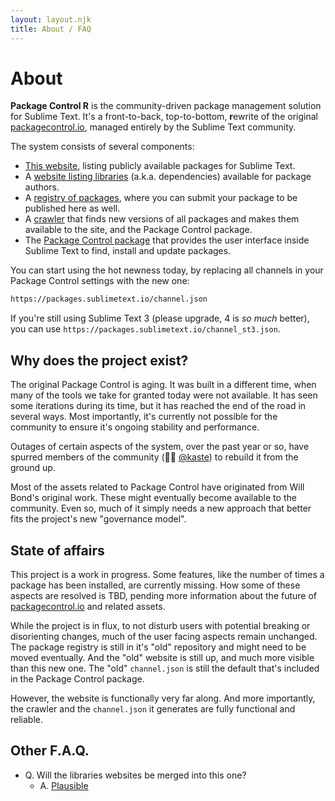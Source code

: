 ```yaml
---
layout: layout.njk
title: About / FAQ
---
```


# About

**Package Control <span class="hot">R</span>** is the community-driven package management solution for Sublime Text. It's a front-to-back, top-to-bottom, **r**ewrite of the original [packagecontrol.io](https://packagecontrol.io), managed entirely by the Sublime Text community.

The system consists of several components:

- [This website](https://packages.sublimetext.io), listing publicly available packages for Sublime Text.
- A [website listing libraries](http://packagecontrol.github.io) (a.k.a. dependencies) available for package authors.
- A [registry of packages](https://github.com/wbond/package_control_channel), where you can submit your package to be published here as well.
- A [crawler](https://github.com/packagecontrol/thecrawl) that finds new versions of all packages and makes them available to the site, and the Package Control package.
- The [Package Control package](https://packages.sublimetext.io/packages/Package%20Control/) that provides the user interface inside Sublime Text to find, install and update packages.

You can start using the hot newness today, by replacing all channels in your Package Control settings with the new one:

```sh
https://packages.sublimetext.io/channel.json
```

If you're still using Sublime Text 3 (please upgrade, 4 is _so much_ better), you can use `https://packages.sublimetext.io/channel_st3.json`.

## Why does the project exist?

The original Package Control is aging. It was built in a different time, when many of the tools we take for granted today were not available. It has seen some iterations during its time, but it has reached the end of the road in several ways. Most importantly, it's currently not possible for the community to ensure it's ongoing stability and performance.

Outages of certain aspects of the system, over the past year or so, have spurred members of the community (👏🙏 [@kaste](https://github.com/kaste)) to rebuild it from the ground up.

Most of the assets related to Package Control have originated from Will Bond's original work. These might eventually become available to the community. Even so, much of it simply needs a new approach that better fits the project's new "governance model".

## State of affairs

This project is a work in progress. Some features, like the number of times a package has been installed, are currently missing. How some of these aspects are resolved is TBD, pending more information about the future of [packagecontrol.io](https://packagecontrol.io) and related assets.

While the project is in flux, to not disturb users with potential breaking or disorienting changes, much of the user facing aspects remain unchanged. The package registry is still in it's "old" repository and might need to be moved eventually. And the "old" website is still up, and much more visible than this new one. The "old" `channel.json` is still the default that's included in the Package Control package.

However, the website is functionally very far along. And more importantly, the crawler and the `channel.json` it generates are fully functional and reliable.

## Other F.A.Q.

- Q. Will the libraries websites be merged into this one?
  - A. [Plausible](https://github.com/packagecontrol/thecrawl/pull/9)
